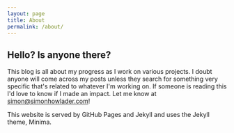 ```yaml
---
layout: page
title: About
permalink: /about/
---
```


## Hello? Is anyone there?
This blog is all about my progress as I work on various projects. I doubt anyone will come across my posts unless they search for something very specific that's related to whatever I'm working on. If someone is reading this I'd love to know if I made an impact. Let me know at simon@simonhowlader.com!

This website is served by GitHub Pages and Jekyll and uses the Jekyll theme, Minima.
